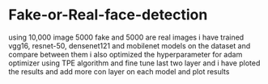 # Fake-or-Real-face-detection
using 10,000 image 5000 fake and 5000 are real images i have trained vgg16, resnet-50, densenet121 and mobilenet models on the dataset and compare between them i also optimized the hyperparameter  for adam optimizer using TPE algorithm and fine tune last two layer and i have ploted the results and add more con layer on each model and plot results

